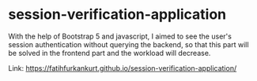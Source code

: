 # session-verification-application

With the help of Bootstrap 5 and javascript, I aimed to see the user's session authentication without querying the backend, so that this part will be solved in the frontend part and the workload will decrease.

Link: https://fatihfurkankurt.github.io/session-verification-application/
